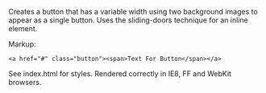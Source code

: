 Creates a button that has a variable width using two background images to
appear as a single button. Uses the sliding-doors technique for an inline
element.

Markup:

    <a href="#" class="button"><span>Text For Button</span></a>
    
See index.html for styles. Rendered correctly in IE8, FF and WebKit browsers.
